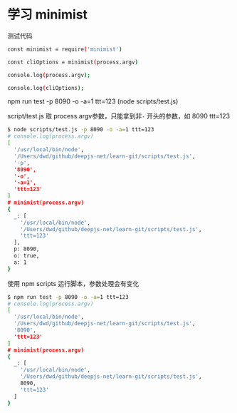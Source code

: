 # 学习 minimist

测试代码

```bash
const minimist = require('minimist')

const cliOptions = minimist(process.argv)

console.log(process.argv);

console.log(cliOptions);
```

npm run test -p 8090 -o -a=1 ttt=123 (node scripts/test.js)

script/test.js 取 process.argv参数，只能拿到非`-` 开头的参数，如 8090 ttt=123

```bash
$ node scripts/test.js -p 8090 -o -a=1 ttt=123
# console.log(process.argv)
[
  '/usr/local/bin/node',
  '/Users/dwd/github/deepjs-net/learn-git/scripts/test.js',
  '-p',
  '8090',
  '-o',
  '-a=1',
  'ttt=123'
]
# minimist(process.argv)
{
  _: [
    '/usr/local/bin/node',
    '/Users/dwd/github/deepjs-net/learn-git/scripts/test.js',
    'ttt=123'
  ],
  p: 8090,
  o: true,
  a: 1
}
```

使用 npm scripts 运行脚本，参数处理会有变化

```bash
$ npm run test -p 8090 -o -a=1 ttt=123
# console.log(process.argv)
[
  '/usr/local/bin/node',
  '/Users/dwd/github/deepjs-net/learn-git/scripts/test.js',
  '8090',
  'ttt=123'
]
# minimist(process.argv)
{
  _: [
    '/usr/local/bin/node',
    '/Users/dwd/github/deepjs-net/learn-git/scripts/test.js',
    8090,
    'ttt=123'
  ]
}
```
